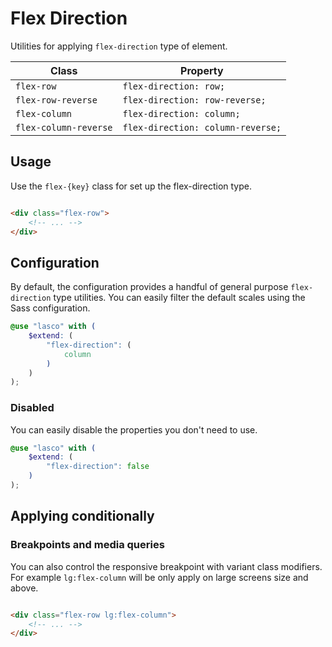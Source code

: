 # Flex Direction

Utilities for applying `flex-direction` type of element.

| Class                 | Property                          |
|-----------------------|-----------------------------------|
| `flex-row`            | `flex-direction: row;`            |
| `flex-row-reverse`    | `flex-direction: row-reverse;`    |
| `flex-column`         | `flex-direction: column;`         |
| `flex-column-reverse` | `flex-direction: column-reverse;` |

## Usage

Use the `flex-{key}` class for set up the flex-direction type.

```html

<div class="flex-row">
    <!-- ... -->
</div>
```

## Configuration

By default, the configuration provides a handful of general purpose `flex-direction` type utilities. You can easily
filter the default scales using the Sass configuration.

```scss
@use "lasco" with (
    $extend: (
        "flex-direction": (
            column
        )
    )
);
```

### Disabled

You can easily disable the properties you don't need to use.

```scss
@use "lasco" with (
    $extend: (
        "flex-direction": false
    )
);
```

## Applying conditionally

### Breakpoints and media queries

You can also control the responsive breakpoint with variant class modifiers. For example `lg:flex-column` will be only
apply on large screens size and above.

```html

<div class="flex-row lg:flex-column">
    <!-- ... -->
</div>
```
